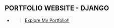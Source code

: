 ## PORTFOLIO WEBSITE - DJANGO
-  > [Explore My Portfolio!!](https://jaswanthsaikakavakam-portfolio.herokuapp.com/)
